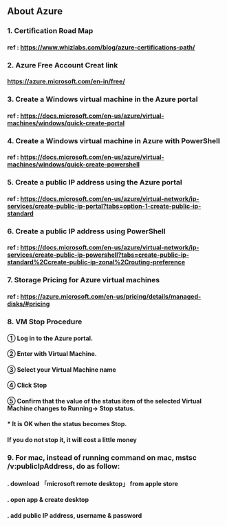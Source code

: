 ## About Azure 
###  1. Certification Road Map
#### ref : https://www.whizlabs.com/blog/azure-certifications-path/
### 2. Azure Free Account Creat link
#### https://azure.microsoft.com/en-in/free/
###  3. Create a Windows virtual machine in the Azure portal 
####  ref : https://docs.microsoft.com/en-us/azure/virtual-machines/windows/quick-create-portal
### 4. Create a Windows virtual machine in Azure with PowerShell
#### ref : https://docs.microsoft.com/en-us/azure/virtual-machines/windows/quick-create-powershell
### 5. Create a public IP address using the Azure portal
#### ref : https://docs.microsoft.com/en-us/azure/virtual-network/ip-services/create-public-ip-portal?tabs=option-1-create-public-ip-standard
### 6. Create a public IP address using PowerShell
#### ref : https://docs.microsoft.com/en-us/azure/virtual-network/ip-services/create-public-ip-powershell?tabs=create-public-ip-standard%2Ccreate-public-ip-zonal%2Crouting-preference
### 7. Storage Pricing for Azure virtual machines
#### ref : https://azure.microsoft.com/en-us/pricing/details/managed-disks/#pricing
### 8. VM Stop Procedure
#### ① Log in to the Azure portal.
#### ② Enter with Virtual Machine.
#### ③ Select your Virtual Machine name
#### ④ Click Stop
#### ⑤ Confirm that the value of the status item of the selected Virtual Machine changes to Running-> Stop status.
#### * It is OK when the status becomes Stop.
#### If you do not stop it, it will cost a little money
### 9. For mac, instead of running command on mac, mstsc /v:publicIpAddress, do as follow:
#### . download 「microsoft remote desktop」 from apple store
#### . open app & create desktop 
#### . add public IP address, username & password